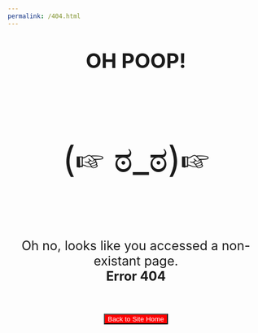 ```yaml
---
permalink: /404.html
---
```


<html>
  
<head> <!-- basic html page setup -->
<title>Website Redirect</title>
<meta name="viewport" content="width=device-width, initial-scale=1.0">
<link rel="stylesheet" href="styleMain.css">
<link rel="icon" type="image/x-icon" href="imageMain/webfavicon.ico">

</head>

<body style="margin-top:90px;">
<div class="container" style="text-align:center;">
  <p style="font-size:40px"> <b>OH POOP!</b></p><br>
  <div class="lineBreak"></div>
  <p style="font-size:70px;">(☞ ಠ_ಠ)☞</p>
   <div class="lineBreak"></div><br>
  <p style="font-size:25px;">Oh no, looks like you accessed a non-existant page.<br><b>Error 404</b></p>
  </div>
  <br><br>
  <div class="container" style="text-align:center;">
    <button class="submitButton" style="background:red;color:white;" onclick="window.location.href='https://aztechadmit.github.io/client-ticketingservice/index.html';">Back to Site Home</button>
  </div>
  <br>
  
</body>
  
</html>
